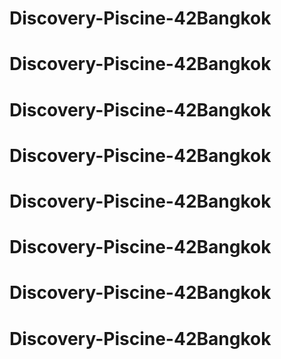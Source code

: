 # Discovery-Piscine-42Bangkok
# Discovery-Piscine-42Bangkok
# Discovery-Piscine-42Bangkok
# Discovery-Piscine-42Bangkok
# Discovery-Piscine-42Bangkok
# Discovery-Piscine-42Bangkok
# Discovery-Piscine-42Bangkok
# Discovery-Piscine-42Bangkok
